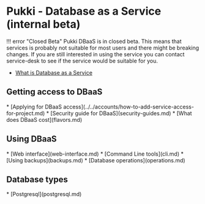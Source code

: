 <h1>Pukki - Database as a Service (internal beta)</h1>
!!! error "Closed Beta"
    Pukki DBaaS is in closed beta. This means that services is probably not suitable for most users
    and there might be breaking changes. If you are still interested in using the service you can
    contact service-desk to see if the service would be suitable for you.

* [What is Database as a Service](what-is-dbaas.md)

<h2>Getting access to DBaaS</h2>
* [Applying for DBaaS access](../../accounts/how-to-add-service-access-for-project.md)
* [Security guide for DBaaS](security-guides.md)
* [What does DBaaS cost](flavors.md)

<h2>Using DBaaS</h2>
* [Web interface](web-interface.md)
* [Command Line tools](cli.md)
* [Using backups](backups.md)
* [Database operations](operations.md)

<h2>Database types</h2>
* [Postgresql](postgresql.md)
